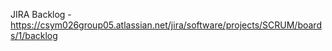 
JIRA Backlog - https://csym026group05.atlassian.net/jira/software/projects/SCRUM/boards/1/backlog <br>

